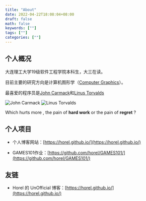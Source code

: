```yaml
---
title: "About"
date: 2022-04-22T18:08:04+08:00
draft: false
math: false
keywords: [""]
tags: [""]
categories: [""]
---
```


## 个人概况

大连理工大学19级软件工程学院本科生，大三在读。

目前主要的研究方向是计算机图形学（[Computer Graphics](https://en.wikipedia.org/wiki/Computer_graphics)）。

最喜爱的程序员是[John Carmack](https://en.wikipedia.org/wiki/John_Carmack)和[Linus Torvalds](https://en.wikipedia.org/wiki/Linus_Torvalds)

![John Carmack](https://tva4.sinaimg.cn/large/008ieO5lly8gqmb5tqfs4j30go093wfi.jpg)
![Linus Torvalds](https://pic3.zhimg.com/v2-6ec17a4f184ee3702974b74024d22ba1_720w.jpg?source=7e7ef6e2)

Which hurts more , the pain of **hard work** or the pain of **regret** ?

## 个人项目

- 个人博客网站：[https://horel.github.io/](https://horel.github.io/)

- GAMES101作业：[https://github.com/horel/GAMES101/](https://github.com/horel/GAMES101/)

## 友链

- Horel 的 UnOfficial 博客：[https://horel.github.io/](https://horel.github.io/)
